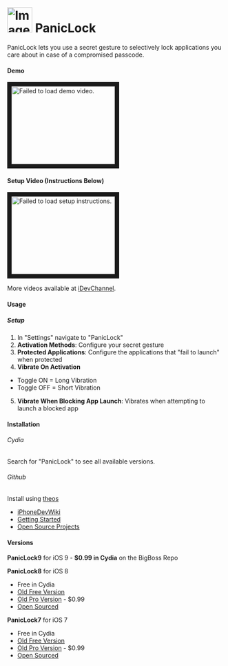 <img src="https://raw.githubusercontent.com/ruslan120101/PanicLock/PanicLock8/paniclockproios8prefs/Resources/panicLock%403x.png" alt="Image not found." width="58"/> PanicLock
===================

PanicLock lets you use a secret gesture to selectively lock applications you care about in case of a compromised passcode.


#### Demo
<a href="http://www.youtube.com/watch?feature=player_embedded&v=JYyvcY6P_I8
" target="_blank"><img src="http://img.youtube.com/vi/JYyvcY6P_I8/0.jpg" 
alt="Failed to load demo video." width="240" height="180" border="10" /></a>

#### Setup Video (Instructions Below)
<a href="http://www.youtube.com/watch?feature=player_embedded&v=0jrsolwbXxM
" target="_blank"><img src="http://img.youtube.com/vi/0jrsolwbXxM/0.jpg" 
alt="Failed to load setup instructions." width="240" height="180" border="10" /></a>

More videos available at [iDevChannel](https://www.youtube.com/channel/UC2GzUE7JdXrD_HlVMg9_c6A).

#### Usage

##### Setup
1. In "Settings" navigate to "PanicLock"
2. **Activation Methods**: Configure your secret gesture 
3. **Protected Applications**: Configure the applications that "fail to launch" when protected
4. **Vibrate On Activation**
  * Toggle ON = Long Vibration
  * Toggle OFF = Short Vibration
5. **Vibrate When Blocking App Launch**: Vibrates when attempting to launch a blocked app


#### Installation

###### Cydia
Search for "PanicLock" to see all available versions.

###### Github

Install using [theos](http://iphonedevwiki.net/index.php/Theos)
* [iPhoneDevWiki](http://iphonedevwiki.net/index.php/Main_Page)
* [Getting Started](http://iphonedevwiki.net/index.php/Getting_Started)
* [Open Source Projects](http://iphonedevwiki.net/index.php/Open_Source_Projects)


#### Versions
**PanicLock9** for iOS 9 - **$0.99 in Cydia** on the BigBoss Repo

**PanicLock8** for iOS 8
* Free in Cydia
* [Old Free Version](http://moreinfo.thebigboss.org/moreinfo/depiction.php?file=paniclockDp)
* [Old Pro Version](http://moreinfo.thebigboss.org/moreinfo/depiction.php?file=paniclockproDp) - $0.99
* [Open Sourced](https://github.com/ruslan120101/PanicLock/tree/PanicLock8)

**PanicLock7** for iOS 7
* Free in Cydia
* [Old Free Version](http://moreinfo.thebigboss.org/moreinfo/depiction.php?file=paniclockios8Dp)
* [Old Pro Version](http://moreinfo.thebigboss.org/moreinfo/depiction.php?file=paniclockproios8Dp) - $0.99
* [Open Sourced](https://github.com/ruslan120101/PanicLock/tree/PanicLock7)
